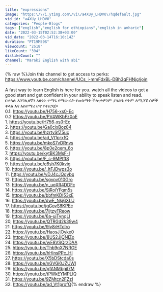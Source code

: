 ```yaml
---
title: "expressions"
image: "https:\/\/i.ytimg.com\/vi\/a4XUy_LHDV0\/hqdefault.jpg"
vid_id: "a4XUy_LHDV0"
categories: "People-Blogs"
tags: ["english","english for ethiopians","english in amharic"]
date: "2022-03-15T02:52:38+03:00"
vid_date: "2022-03-14T16:10:14Z"
duration: "PT19M59S"
viewcount: "2618"
likeCount: "304"
dislikeCount: ""
channel: "Maraki English with abi"
---
```

{% raw %}Join this channel to get access to perks:<br /><a rel="nofollow" target="blank" href="https://www.youtube.com/channel/UCs_i-mmFdxBL-DBh3qFHNjg/join">https://www.youtube.com/channel/UCs_i-mmFdxBL-DBh3qFHNjg/join</a><br /><br />A fast way to learn English is here for you. watch all the videos to get a good start and get confident in your ability to speak listen and read.<br />በቀላሉ  እንግሊዘኛን አሁኑኑ ተማሩ የማውራት የመስማት ችሎታዎንም ያሳድጉ የትም ለሚጋኙ ሰዎች ቀላል እና አስተማሪ ሆኖ የተዘጋጀ።<br />0.1. <a rel="nofollow" target="blank" href="https://youtu.be/H756-xs0-Ec">https://youtu.be/H756-xs0-Ec</a> <br />0.2 <a rel="nofollow" target="blank" href="https://youtu.be/PV4WKbFz0oE">https://youtu.be/PV4WKbFz0oE</a><br />1. <a rel="nofollow" target="blank" href="https://youtu.be/H756-xs0-Ec">https://youtu.be/H756-xs0-Ec</a><br />2.  <a rel="nofollow" target="blank" href="https://youtu.be/Ga0cixBoz84">https://youtu.be/Ga0cixBoz84</a><br />3.  <a rel="nofollow" target="blank" href="https://youtu.be/hzrtvSfZ5uc">https://youtu.be/hzrtvSfZ5uc</a><br />4.  <a rel="nofollow" target="blank" href="https://youtu.be/ad_Vt1prxfQ">https://youtu.be/ad_Vt1prxfQ</a><br />5.  <a rel="nofollow" target="blank" href="https://youtu.be/mkoS7vDRnvs">https://youtu.be/mkoS7vDRnvs</a><br />6. <a rel="nofollow" target="blank" href="https://youtu.be/8p0e2qem_6o">https://youtu.be/8p0e2qem_6o</a><br />7.  <a rel="nofollow" target="blank" href="https://youtu.be/kytBK3MsF-I">https://youtu.be/kytBK3MsF-I</a><br />8.  <a rel="nofollow" target="blank" href="https://youtu.be/F_c-9MPtft8">https://youtu.be/F_c-9MPtft8</a><br />9.  <a rel="nofollow" target="blank" href="https://youtu.be/c6sh7K0kvig">https://youtu.be/c6sh7K0kvig</a><br />10. <a rel="nofollow" target="blank" href="https://youtu.be/_ltFJDwps3o">https://youtu.be/_ltFJDwps3o</a><br />11.  <a rel="nofollow" target="blank" href="https://youtu.be/vDJ4cJQgvbg">https://youtu.be/vDJ4cJQgvbg</a><br />12. <a rel="nofollow" target="blank" href="https://youtu.be/sgvpv010Gro">https://youtu.be/sgvpv010Gro</a><br />13.   <a rel="nofollow" target="blank" href="https://youtu.be/q_uqXR4DDFc">https://youtu.be/q_uqXR4DDFc</a><br />14.  <a rel="nofollow" target="blank" href="https://youtu.be/SjRoiYFqm5s">https://youtu.be/SjRoiYFqm5s</a><br />15.  <a rel="nofollow" target="blank" href="https://youtu.be/bbfmKDI53xE">https://youtu.be/bbfmKDI53xE</a><br />16.  <a rel="nofollow" target="blank" href="https://youtu.be/dwE_Nkj6XLU">https://youtu.be/dwE_Nkj6XLU</a><br />17. <a rel="nofollow" target="blank" href="https://youtu.be/jgGovS8KPEc">https://youtu.be/jgGovS8KPEc</a><br />18. <a rel="nofollow" target="blank" href="https://youtu.be/7ijtzyFReow">https://youtu.be/7ijtzyFReow</a><br />19.  <a rel="nofollow" target="blank" href="https://youtu.be/6a-ujTynqLI">https://youtu.be/6a-ujTynqLI</a><br />20,  <a rel="nofollow" target="blank" href="https://youtu.be/QTRGd2k39w4">https://youtu.be/QTRGd2k39w4</a><br />21.  <a rel="nofollow" target="blank" href="https://youtu.be/9ly8rHTdlro">https://youtu.be/9ly8rHTdlro</a><br />22.  <a rel="nofollow" target="blank" href="https://youtu.be/HaosJjOyke0">https://youtu.be/HaosJjOyke0</a><br />23.  <a rel="nofollow" target="blank" href="https://youtu.be/8US2JjQNIZo">https://youtu.be/8US2JjQNIZo</a><br />24.  <a rel="nofollow" target="blank" href="https://youtu.be/wE8VSQrzDAA">https://youtu.be/wE8VSQrzDAA</a><br />25.  <a rel="nofollow" target="blank" href="https://youtu.be/Thb9qX7NRGE">https://youtu.be/Thb9qX7NRGE</a><br />26.  <a rel="nofollow" target="blank" href="https://youtu.be/hHlnsPPc_HI">https://youtu.be/hHlnsPPc_HI</a><br />27.  <a rel="nofollow" target="blank" href="https://youtu.be/X5bDStcda0s">https://youtu.be/X5bDStcda0s</a><br />28.  <a rel="nofollow" target="blank" href="https://youtu.be/nGVGi0JZUWI">https://youtu.be/nGVGi0JZUWI</a><br />29. <a rel="nofollow" target="blank" href="https://youtu.be/gfANMbgjl7M">https://youtu.be/gfANMbgjl7M</a><br />30. <a rel="nofollow" target="blank" href="https://youtu.be/tPWkEYMPLIQ">https://youtu.be/tPWkEYMPLIQ</a><br />31. <a rel="nofollow" target="blank" href="https://youtu.be/9ZMtcn2FZzI">https://youtu.be/9ZMtcn2FZzI</a><br />32. <a rel="nofollow" target="blank" href="https://youtu.be/ad_Vt1prxfQ">https://youtu.be/ad_Vt1prxfQ</a>{% endraw %}
